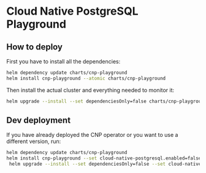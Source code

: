 
# Cloud Native PostgreSQL Playground

## How to deploy

First you have to install all the dependencies:
```sh
helm dependency update charts/cnp-playground
helm install cnp-playground --atomic charts/cnp-playground
```

Then install the actual cluster and everything needed to monitor it:
```sh
helm upgrade --install --set dependenciesOnly=false charts/cnp-playground --atomic cnp-playground
```

## Dev deployment
If you have already deployed the CNP operator or you want to use a different version, run:
```sh
helm dependency update charts/cnp-playground
helm install cnp-playground --set cloud-native-postgresql.enabled=false --atomic charts/cnp-playground
 helm upgrade --install --set dependenciesOnly=false --set cloud-native-postgresql.enabled=false --atomic cnp-playground
 ```
